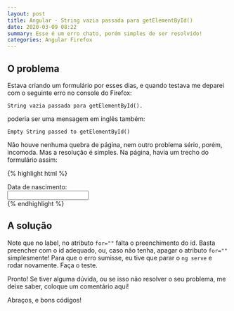 ```yaml
---
layout: post
title: Angular - String vazia passada para getElementById()
date: 2020-03-09 08:22
summary: Esse é um erro chato, porém simples de ser resolvido!
categories: Angular Firefox
---
```


## O problema
Estava criando um formulário por esses dias, e quando testava me deparei com o seguinte erro no console do Firefox:

```String vazia passada para getElementById().```

poderia ser uma mensagem em inglês também:

```Empty String passed to getElementById()```

Não houve nenhuma quebra de página, nem outro problema sério, porém, incomoda. Mas a resolução é simples. Na página, havia um trecho do formulário assim: 

{% highlight html %}
<div class="field">
  <label class="label" for="">Data de nascimento: </label>
  <div class="control">
    <input class="input" [(ngModel)]="pessoa.dataDeNascimento" type="text">
  </div>
</div>
{% endhighlight %}

## A solução

Note que no label, no atributo `for=""` falta o preenchimento do id. Basta preencher com o id adequado, ou, caso não tenha, apagar o atributo `for=""` simplesmente! Para que o erro sumisse, eu tive que parar o `ng serve` e rodar novamente. Faça o teste.

Pronto! Se tiver alguma dúvida, ou se isso não resolver o seu problema, me deixe saber, coloque um comentário aqui!

Abraços, e bons códigos!